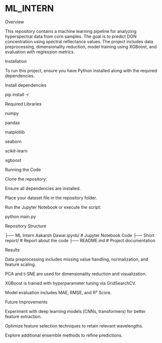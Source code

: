 # ML_INTERN
Overview

This repository contains a machine learning pipeline for analyzing hyperspectral data from corn samples. The goal is to predict DON concentration using spectral reflectance values. The project includes data preprocessing, dimensionality reduction, model training using XGBoost, and evaluation with regression metrics.

Installation

To run this project, ensure you have Python installed along with the required dependencies.

Install dependencies

pip install -r

Required Libraries

numpy

pandas

matplotlib

seaborn

scikit-learn

xgboost

Running the Code

Clone the repository:

Ensure all dependencies are installed.

Place your dataset file in the repository folder.

Run the Jupyter Notebook or execute the script:

python main.py

Repository Structure

├── ML Intern Aakarsh Dawar.ipynb/       # Jupyter Notebook Code
├── Short report/                        # Report about the code
├── README.md                            # Project documentation

Results

Data preprocessing includes missing value handling, normalization, and feature scaling.

PCA and t-SNE are used for dimensionality reduction and visualization.

XGBoost is trained with hyperparameter tuning via GridSearchCV.

Model evaluation includes MAE, RMSE, and R² Score.

Future Improvements

Experiment with deep learning models (CNNs, transformers) for better feature extraction.

Optimize feature selection techniques to retain relevant wavelengths.

Explore additional ensemble methods to refine predictions.
